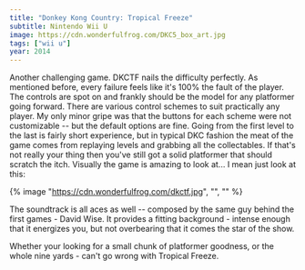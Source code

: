 ```yaml
---
title: "Donkey Kong Country: Tropical Freeze"
subtitle: Nintendo Wii U
image: https://cdn.wonderfulfrog.com/DKC5_box_art.jpg
tags: ["wii u"]
year: 2014
---
```


Another challenging game. DKCTF nails the difficulty perfectly. As mentioned before, every failure feels like it's 100% the fault of the player. The controls are spot on and frankly should be the model for any platformer going forward. There are various control schemes to suit practically any player. My only minor gripe was that the buttons for each scheme were not customizable -- but the default options are fine. Going from the first level to the last is fairly short experience, but in typical DKC fashion the meat of the game comes from replaying levels and grabbing all the collectables. If that's not really your thing then you've still got a solid platformer that should scratch the itch. Visually the game is amazing to look at... I mean just look at this:

{% image "https://cdn.wonderfulfrog.com/dkctf.jpg", "", "" %}

The soundtrack is all aces as well -- composed by the same guy behind the first games - David Wise. It provides a fitting background - intense enough that it energizes you, but not overbearing that it comes the star of the show.

Whether your looking for a small chunk of platformer goodness, or the whole nine yards - can't go wrong with Tropical Freeze.
